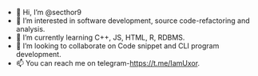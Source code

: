 - 👋 Hi, I’m @secthor9
- 👀 I’m interested in software development, source code-refactoring and analysis.
- 🌱 I’m currently learning C++, JS, HTML, R, RDBMS.
- 💞️ I’m looking to collaborate on Code snippet and CLI program development.
- 📫 You can reach me on telegram-https://t.me/IamUxor.

<!---
secthor9/secthor9 is a ✨ special ✨ repository because its `README.md` (this file) appears on your GitHub profile.
You can click the Preview link to take a look at your changes.
--->

